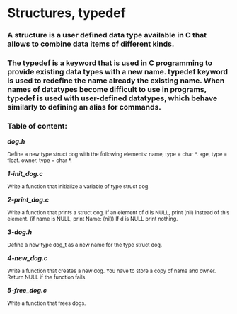 # Structures, typedef
### A structure is a user defined data type available in C that allows to combine data items of different kinds. 
### The typedef is a keyword that is used in C programming to provide existing data types with a new name. typedef keyword is used to redefine the name already the existing name. When names of datatypes become difficult to use in programs, typedef is used with user-defined datatypes, which behave similarly to defining an alias for commands.
### Table of content:
***dog.h***

<sub>Define a new type struct dog with the following elements:
name, type = char *.
age, type = float.
owner, type = char *.</sub>

***1-init_dog.c***

<sub>Write a function that initialize a variable of type struct dog.</sub>

***2-print_dog.c***

<sub>Write a function that prints a struct dog. If an element of d is NULL, print (nil) instead of this element. (if name is NULL, print Name: (nil))
If d is NULL print nothing.</sub>

***3-dog.h***

<sub>Define a new type dog_t as a new name for the type struct dog.</sub>

***4-new_dog.c***

<sub>Write a function that creates a new dog. You have to store a copy of name and owner.
Return NULL if the function fails.</sub>

***5-free_dog.c***

<sub>Write a function that frees dogs.</sub>
